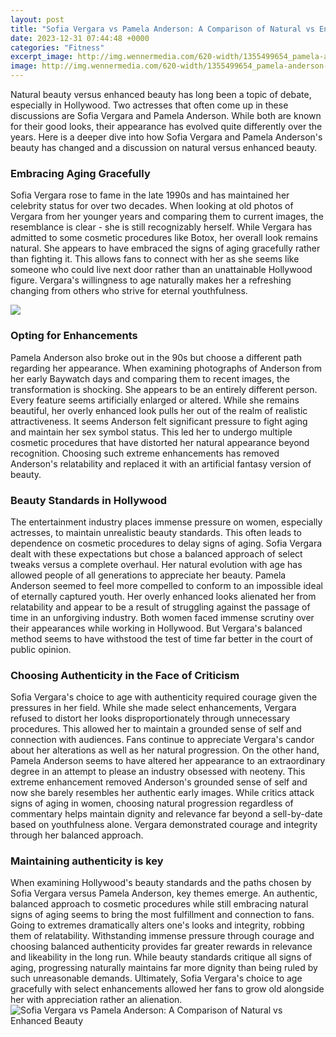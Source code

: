 ```yaml
---
layout: post
title: "Sofia Vergara vs Pamela Anderson: A Comparison of Natural vs Enhanced Beauty"
date: 2023-12-31 07:44:48 +0000
categories: "Fitness"
excerpt_image: http://img.wennermedia.com/620-width/1355499654_pamela-anderson-640.jpg
image: http://img.wennermedia.com/620-width/1355499654_pamela-anderson-640.jpg
---
```


Natural beauty versus enhanced beauty has long been a topic of debate, especially in Hollywood. Two actresses that often come up in these discussions are Sofia Vergara and Pamela Anderson. While both are known for their good looks, their appearance has evolved quite differently over the years. Here is a deeper dive into how Sofia Vergara and Pamela Anderson's beauty has changed and a discussion on natural versus enhanced beauty.
### Embracing Aging Gracefully 
Sofia Vergara rose to fame in the late 1990s and has maintained her celebrity status for over two decades. When looking at old photos of Vergara from her younger years and comparing them to current images, the resemblance is clear - she is still recognizably herself. While Vergara has admitted to some cosmetic procedures like Botox, her overall look remains natural. She appears to have embraced the signs of aging gracefully rather than fighting it. This allows fans to connect with her as she seems like someone who could live next door rather than an unattainable Hollywood figure. Vergara's willingness to age naturally makes her a refreshing changing from others who strive for eternal youthfulness.

![](https://athenstimeout.gr/wp-content/uploads/2018/11/sofia-vergara-pamela-anderson-athensbars.jpg)
### Opting for Enhancements 
Pamela Anderson also broke out in the 90s but choose a different path regarding her appearance. When examining photographs of Anderson from her early Baywatch days and comparing them to recent images, the transformation is shocking. She appears to be an entirely different person. Every feature seems artificially enlarged or altered. While she remains beautiful, her overly enhanced look pulls her out of the realm of realistic attractiveness. It seems Anderson felt significant pressure to fight aging and maintain her sex symbol status. This led her to undergo multiple cosmetic procedures that have distorted her natural appearance beyond recognition. Choosing such extreme enhancements has removed Anderson's relatability and replaced it with an artificial fantasy version of beauty.
### Beauty Standards in Hollywood 
The entertainment industry places immense pressure on women, especially actresses, to maintain unrealistic beauty standards. This often leads to dependence on cosmetic procedures to delay signs of aging. Sofia Vergara dealt with these expectations but chose a balanced approach of select tweaks versus a complete overhaul. Her natural evolution with age has allowed people of all generations to appreciate her beauty. Pamela Anderson seemed to feel more compelled to conform to an impossible ideal of eternally captured youth. Her overly enhanced looks alienated her from relatability and appear to be a result of struggling against the passage of time in an unforgiving industry. Both women faced immense scrutiny over their appearances while working in Hollywood. But Vergara's balanced method seems to have withstood the test of time far better in the court of public opinion.
### Choosing Authenticity in the Face of Criticism
Sofia Vergara's choice to age with authenticity required courage given the pressures in her field. While she made select enhancements, Vergara refused to distort her looks disproportionately through unnecessary procedures. This allowed her to maintain a grounded sense of self and connection with audiences. Fans continue to appreciate Vergara's candor about her alterations as well as her natural progression. On the other hand, Pamela Anderson seems to have altered her appearance to an extraordinary degree in an attempt to please an industry obsessed with neoteny. This extreme enhancement removed Anderson's grounded sense of self and now she barely resembles her authentic early images. While critics attack signs of aging in women, choosing natural progression regardless of commentary helps maintain dignity and relevance far beyond a sell-by-date based on youthfulness alone. Vergara demonstrated courage and integrity through her balanced approach.
### Maintaining authenticity is key
When examining Hollywood's beauty standards and the paths chosen by Sofia Vergara versus Pamela Anderson, key themes emerge. An authentic, balanced approach to cosmetic procedures while still embracing natural signs of aging seems to bring the most fulfillment and connection to fans. Going to extremes dramatically alters one's looks and integrity, robbing them of relatability. Withstanding immense pressure through courage and choosing balanced authenticity provides far greater rewards in relevance and likeability in the long run. While beauty standards critique all signs of aging, progressing naturally maintains far more dignity than being ruled by such unreasonable demands. Ultimately, Sofia Vergara's choice to age gracefully with select enhancements allowed her fans to grow old alongside her with appreciation rather an alienation.
![Sofia Vergara vs Pamela Anderson: A Comparison of Natural vs Enhanced Beauty](http://img.wennermedia.com/620-width/1355499654_pamela-anderson-640.jpg)